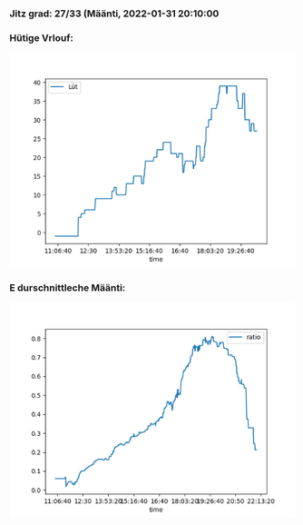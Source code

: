 ### Jitz grad: 27/33 (Määnti, 2022-01-31 20:10:00

### Hütige Vrlouf:
![Graph](Today.png)

### E durschnittleche Määnti:
![Graph](Määnti.png)